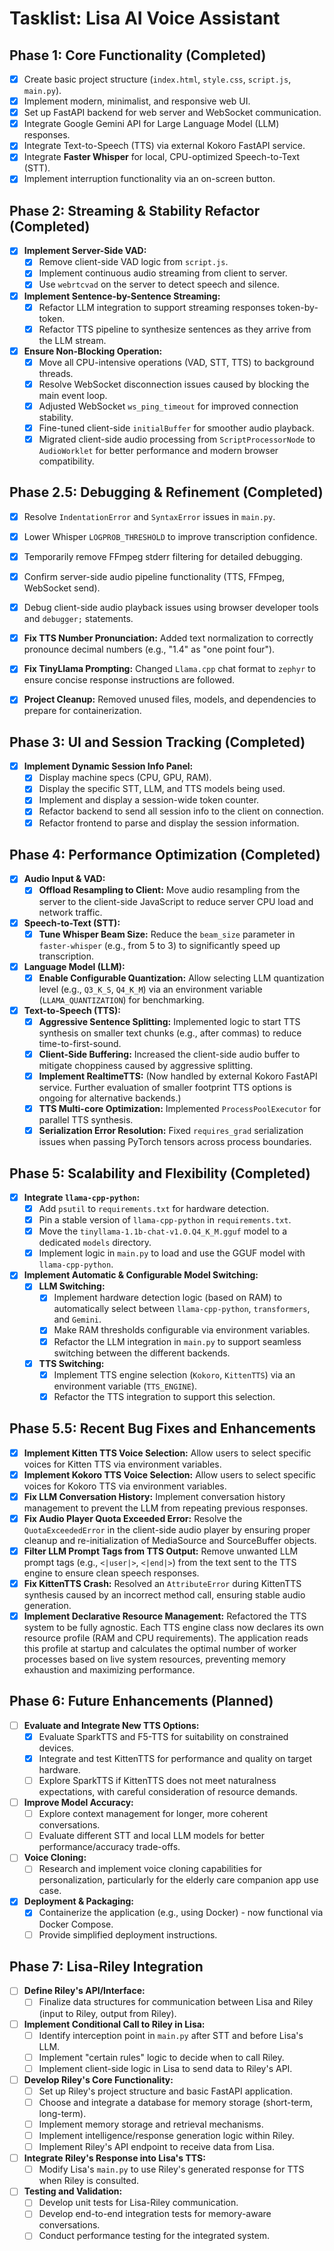 # Tasklist: Lisa AI Voice Assistant

## Phase 1: Core Functionality (Completed)

*   [x] Create basic project structure (`index.html`, `style.css`, `script.js`, `main.py`).
*   [x] Implement modern, minimalist, and responsive web UI.
*   [x] Set up FastAPI backend for web server and WebSocket communication.
*   [x] Integrate Google Gemini API for Large Language Model (LLM) responses.
*   [x] Integrate Text-to-Speech (TTS) via external Kokoro FastAPI service.
*   [x] Integrate **Faster Whisper** for local, CPU-optimized Speech-to-Text (STT).
*   [x] Implement interruption functionality via an on-screen button.

## Phase 2: Streaming & Stability Refactor (Completed)

*   [x] **Implement Server-Side VAD:**
    *   [x] Remove client-side VAD logic from `script.js`.
    *   [x] Implement continuous audio streaming from client to server.
    *   [x] Use `webrtcvad` on the server to detect speech and silence.
*   [x] **Implement Sentence-by-Sentence Streaming:**
    *   [x] Refactor LLM integration to support streaming responses token-by-token.
    *   [x] Refactor TTS pipeline to synthesize sentences as they arrive from the LLM stream.
*   [x] **Ensure Non-Blocking Operation:**
    *   [x] Move all CPU-intensive operations (VAD, STT, TTS) to background threads.
    *   [x] Resolve WebSocket disconnection issues caused by blocking the main event loop.
    *   [x] Adjusted WebSocket `ws_ping_timeout` for improved connection stability.
    *   [x] Fine-tuned client-side `initialBuffer` for smoother audio playback.
    *   [x] Migrated client-side audio processing from `ScriptProcessorNode` to `AudioWorklet` for better performance and modern browser compatibility.

## Phase 2.5: Debugging & Refinement (Completed)
*   [x] Resolve `IndentationError` and `SyntaxError` issues in `main.py`.

*   [x] Lower Whisper `LOGPROB_THRESHOLD` to improve transcription confidence.
*   [x] Temporarily remove FFmpeg stderr filtering for detailed debugging.
*   [x] Confirm server-side audio pipeline functionality (TTS, FFmpeg, WebSocket send).
*   [x] Debug client-side audio playback issues using browser developer tools and `debugger;` statements.
*   [x] **Fix TTS Number Pronunciation:** Added text normalization to correctly pronounce decimal numbers (e.g., "1.4" as "one point four").
*   [x] **Fix TinyLlama Prompting:** Changed `Llama.cpp` chat format to `zephyr` to ensure concise response instructions are followed.
*   [x] **Project Cleanup:** Removed unused files, models, and dependencies to prepare for containerization.

## Phase 3: UI and Session Tracking (Completed)
*   [x] **Implement Dynamic Session Info Panel:**
    *   [x] Display machine specs (CPU, GPU, RAM).
    *   [x] Display the specific STT, LLM, and TTS models being used.
    *   [x] Implement and display a session-wide token counter.
    *   [x] Refactor backend to send all session info to the client on connection.
    *   [x] Refactor frontend to parse and display the session information.

## Phase 4: Performance Optimization (Completed)

*   [x] **Audio Input & VAD:**
    *   [x] **Offload Resampling to Client:** Move audio resampling from the server to the client-side JavaScript to reduce server CPU load and network traffic.
*   [x] **Speech-to-Text (STT):**
    *   [x] **Tune Whisper Beam Size:** Reduce the `beam_size` parameter in `faster-whisper` (e.g., from 5 to 3) to significantly speed up transcription.
*   [x] **Language Model (LLM):**
    *   [x] **Enable Configurable Quantization:** Allow selecting LLM quantization level (e.g., `Q3_K_S`, `Q4_K_M`) via an environment variable (`LLAMA_QUANTIZATION`) for benchmarking.
*   [x] **Text-to-Speech (TTS):**
    *   [x] **Aggressive Sentence Splitting:** Implemented logic to start TTS synthesis on smaller text chunks (e.g., after commas) to reduce time-to-first-sound.
    *   [x] **Client-Side Buffering:** Increased the client-side audio buffer to mitigate choppiness caused by aggressive splitting.
    *   [x] **Implement RealtimeTTS:** (Now handled by external Kokoro FastAPI service. Further evaluation of smaller footprint TTS options is ongoing for alternative backends.)
    *   [x] **TTS Multi-core Optimization:** Implemented `ProcessPoolExecutor` for parallel TTS synthesis.
    *   [x] **Serialization Error Resolution:** Fixed `requires_grad` serialization issues when passing PyTorch tensors across process boundaries.

## Phase 5: Scalability and Flexibility (Completed)

*   [x] **Integrate `llama-cpp-python`:**
    *   [x] Add `psutil` to `requirements.txt` for hardware detection.
    *   [x] Pin a stable version of `llama-cpp-python` in `requirements.txt`.
    *   [x] Move the `tinyllama-1.1b-chat-v1.0.Q4_K_M.gguf` model to a dedicated `models` directory.
    *   [x] Implement logic in `main.py` to load and use the GGUF model with `llama-cpp-python`.
*   [x] **Implement Automatic & Configurable Model Switching:**
    *   [x] **LLM Switching:**
        *   [x] Implement hardware detection logic (based on RAM) to automatically select between `llama-cpp-python`, `transformers`, and `Gemini`.
        *   [x] Make RAM thresholds configurable via environment variables.
        *   [x] Refactor the LLM integration in `main.py` to support seamless switching between the different backends.
    *   [x] **TTS Switching:**
        *   [x] Implement TTS engine selection (`Kokoro`, `KittenTTS`) via an environment variable (`TTS_ENGINE`).
        *   [x] Refactor the TTS integration to support this selection.

## Phase 5.5: Recent Bug Fixes and Enhancements

*   [x] **Implement Kitten TTS Voice Selection:** Allow users to select specific voices for Kitten TTS via environment variables.
*   [x] **Implement Kokoro TTS Voice Selection:** Allow users to select specific voices for Kokoro TTS via environment variables.
*   [x] **Fix LLM Conversation History:** Implement conversation history management to prevent the LLM from repeating previous responses.
*   [x] **Fix Audio Player Quota Exceeded Error:** Resolve the `QuotaExceededError` in the client-side audio player by ensuring proper cleanup and re-initialization of MediaSource and SourceBuffer objects.
*   [x] **Filter LLM Prompt Tags from TTS Output:** Remove unwanted LLM prompt tags (e.g., `<|user|>`, `<|end|>`) from the text sent to the TTS engine to ensure clean speech responses.
*   [x] **Fix KittenTTS Crash:** Resolved an `AttributeError` during KittenTTS synthesis caused by an incorrect method call, ensuring stable audio generation.
*   [x] **Implement Declarative Resource Management:** Refactored the TTS system to be fully agnostic. Each TTS engine class now declares its own resource profile (RAM and CPU requirements). The application reads this profile at startup and calculates the optimal number of worker processes based on live system resources, preventing memory exhaustion and maximizing performance.

## Phase 6: Future Enhancements (Planned)

*   [ ] **Evaluate and Integrate New TTS Options:**
    *   [x] Evaluate SparkTTS and F5-TTS for suitability on constrained devices.
    *   [x] Integrate and test KittenTTS for performance and quality on target hardware.
    *   [ ] Explore SparkTTS if KittenTTS does not meet naturalness expectations, with careful consideration of resource demands.
*   [ ] **Improve Model Accuracy:**
    *   [ ] Explore context management for longer, more coherent conversations.
    *   [ ] Evaluate different STT and local LLM models for better performance/accuracy trade-offs.
*   [ ] **Voice Cloning:**
    *   [ ] Research and implement voice cloning capabilities for personalization, particularly for the elderly care companion app use case.
*   [x] **Deployment & Packaging:**
    *   [x] Containerize the application (e.g., using Docker) - now functional via Docker Compose.
    *   [ ] Provide simplified deployment instructions.

## Phase 7: Lisa-Riley Integration

*   [ ] **Define Riley's API/Interface:**
    *   [ ] Finalize data structures for communication between Lisa and Riley (input to Riley, output from Riley).
*   [ ] **Implement Conditional Call to Riley in Lisa:**
    *   [ ] Identify interception point in `main.py` after STT and before Lisa's LLM.
    *   [ ] Implement "certain rules" logic to decide when to call Riley.
    *   [ ] Implement client-side logic in Lisa to send data to Riley's API.
*   [ ] **Develop Riley's Core Functionality:**
    *   [ ] Set up Riley's project structure and basic FastAPI application.
    *   [ ] Choose and integrate a database for memory storage (short-term, long-term).
    *   [ ] Implement memory storage and retrieval mechanisms.
    *   [ ] Implement intelligence/response generation logic within Riley.
    *   [ ] Implement Riley's API endpoint to receive data from Lisa.
*   [ ] **Integrate Riley's Response into Lisa's TTS:**
    *   [ ] Modify Lisa's `main.py` to use Riley's generated response for TTS when Riley is consulted.
*   [ ] **Testing and Validation:**
    *   [ ] Develop unit tests for Lisa-Riley communication.
    *   [ ] Develop end-to-end integration tests for memory-aware conversations.
    *   [ ] Conduct performance testing for the integrated system.